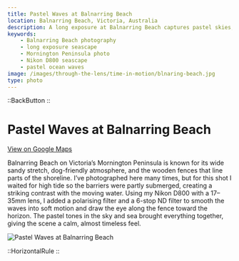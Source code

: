 ```yaml
---
title: Pastel Waves at Balnarring Beach
location: Balnarring Beach, Victoria, Australia
description: A long exposure at Balnarring Beach captures pastel skies, wooden fences, and flowing waves — a perfect blend of timing, filters, and patience.
keywords:
    - Balnarring Beach photography
    - long exposure seascape
    - Mornington Peninsula photo
    - Nikon D800 seascape
    - pastel ocean waves
image: /images/through-the-lens/time-in-motion/blnaring-beach.jpg
type: photo
---
```


::BackButton
::

# Pastel Waves at Balnarring Beach

<a href="https://maps.app.goo.gl/nCf545nxAc5ohSbr5" target="_blank" rel="noopener noreferrer">View on Google Maps</a>

Balnarring Beach on Victoria’s Mornington Peninsula is known for its wide sandy stretch, dog-friendly atmosphere, and the wooden fences that line parts of the shoreline. I’ve photographed here many times, but for this shot I waited for high tide so the barriers were partly submerged, creating a striking contrast with the moving water. Using my Nikon D800 with a 17–35mm lens, I added a polarising filter and a 6-stop ND filter to smooth the waves into soft motion and draw the eye along the fence toward the horizon. The pastel tones in the sky and sea brought everything together, giving the scene a calm, almost timeless feel.

![Pastel Waves at Balnarring Beach](/images/through-the-lens/time-in-motion/blnaring-beach.jpg)

<div class="mb-8"></div>

::HorizontalRule
::
